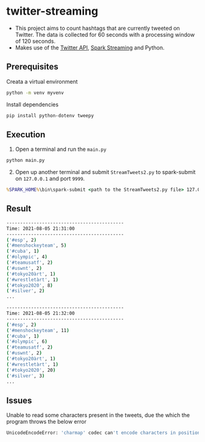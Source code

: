 # twitter-streaming 

- This project aims to count hashtags that are currently tweeted on Twitter. The data is collected for 60 seconds with a processing window of 120 seconds.
- Makes use of the [Twitter API](https://developer.twitter.com/en/docs), [Spark Streaming](https://spark.apache.org/docs/latest/streaming-programming-guide.html) and Python.

## Prerequisites

Creata a virtual environment

```bash
python -m venv myvenv
```

Install dependencies

```bash
pip install python-dotenv tweepy
```

## Execution

1. Open a terminal and run the ```main.py```

```bash
python main.py
```

2. Open up another terminal and submit ```StreamTweets2.py``` to spark-submit on ```127.0.0.1``` and port ```9999```.

```cmd
%SPARK_HOME%\bin\spark-submit <path to the StreamTweets2.py file> 127.0.0.1 9999
```

## Result

```bash
-------------------------------------------
Time: 2021-08-05 21:31:00
-------------------------------------------
('#esp', 2)
('#menshockeyteam', 5)
('#cuba', 1)
('#olympic', 4)
('#teamusatf', 2)
('#uswnt', 2)
('#tokyo20àrt', 1)
('#wrestletàrt', 1)
('#tokyo2020', 8)
('#silver', 2)
...

-------------------------------------------
Time: 2021-08-05 21:32:00
-------------------------------------------
('#esp', 2)
('#menshockeyteam', 11)
('#cuba', 1)
('#olympic', 6)
('#teamusatf', 2)
('#uswnt', 2)
('#tokyo20àrt', 1)
('#wrestletàrt', 1)
('#tokyo2020', 20)
('#silver', 3)
...
```

## Issues

Unable to read some characters present in the tweets, due the which the program throws the below error

```bash
UnicodeEncodeError: 'charmap' codec can't encode characters in position 3-7: character maps to <undefined>
```